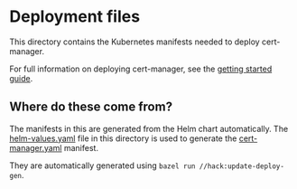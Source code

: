 # Deployment files

This directory contains the Kubernetes manifests needed to deploy cert-manager.

For full information on deploying cert-manager, see the [getting started guide](TODO).

## Where do these come from?

The manifests in this are generated from the Helm chart automatically.
The [helm-values.yaml](./helm-values.yaml) file in this directory is used to
generate the [cert-manager.yaml](./cert-manager.yaml) manifest.

They are automatically generated using `bazel run //hack:update-deploy-gen`.
